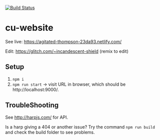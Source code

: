 [![Build Status](https://travis-ci.com/UXSoc/cu-website.svg?branch=master)](https://travis-ci.com/UXSoc/cu-website)
# cu-website

See live: https://agitated-thompson-23da93.netlify.com/

Edit: https://glitch.com/~incandescent-shield (remix to edit)

## Setup

1. `npm i`
1. `npm run start` -> visit URL in browser, which should be http://localhost:9000/.

## TroubleShooting

See http://harpjs.com/ for API.

Is a harp giving a 404 or another issue? Try the command `npm run build` and check the build
folder to see problems.  
